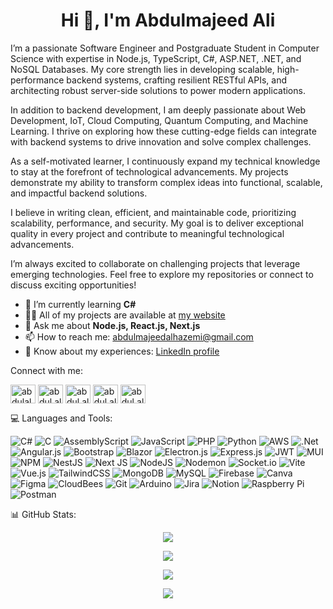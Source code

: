 <p align="center">
  <h1 align="center">Hi 👋, I'm Abdulmajeed Ali</h1>
</p>

I’m a passionate Software Engineer and Postgraduate Student in Computer Science with expertise in Node.js, TypeScript, C#, ASP.NET, .NET, and NoSQL Databases. My core strength lies in developing scalable, high-performance backend systems, crafting resilient RESTful APIs, and architecting robust server-side solutions to power modern applications.

In addition to backend development, I am deeply passionate about Web Development, IoT, Cloud Computing, Quantum Computing, and Machine Learning. I thrive on exploring how these cutting-edge fields can integrate with backend systems to drive innovation and solve complex challenges.

As a self-motivated learner, I continuously expand my technical knowledge to stay at the forefront of technological advancements. My projects demonstrate my ability to transform complex ideas into functional, scalable, and impactful backend solutions.

I believe in writing clean, efficient, and maintainable code, prioritizing scalability, performance, and security. My goal is to deliver exceptional quality in every project and contribute to meaningful technological advancements.

I’m always excited to collaborate on challenging projects that leverage emerging technologies. Feel free to explore my repositories or connect to discuss exciting opportunities!

- 🌱 I’m currently learning **C#**
- 👨‍💻 All of my projects are available at [my website](https://AbdulAlhazemi.com)
- 💬 Ask me about **Node.js, React.js, Next.js**
- 📫 How to reach me: [abdulmajeedalhazemi@gmail.com](mailto:abdulmajeedalhazemi@gmail.com)
- 📄 Know about my experiences: [LinkedIn profile](https://www.linkedin.com/in/abdulmajeed-alhazemi-93b342229/)
  
<p align="left">Connect with me:</p>
<p align="left">
<a href="https://twitter.com/abdulalhazemi" target="blank"><img align="center" src="https://raw.githubusercontent.com/rahuldkjain/github-profile-readme-generator/master/src/images/icons/Social/twitter.svg" alt="abdulalhazemi" height="30" width="40" /></a>
<a href="https://linkedin.com/in/abdul.alhazemi" target="blank"><img align="center" src="https://raw.githubusercontent.com/rahuldkjain/github-profile-readme-generator/master/src/images/icons/Social/linked-in-alt.svg" alt="abdul.alhazemi" height="30" width="40" /></a>
<a href="https://stackoverflow.com/users/abdul.alhazemi" target="blank"><img align="center" src="https://raw.githubusercontent.com/rahuldkjain/github-profile-readme-generator/master/src/images/icons/Social/stack-overflow.svg" alt="abdul.alhazemi" height="30" width="40" /></a>
<a href="https://instagram.com/abdul.alhazemi" target="blank"><img align="center" src="https://raw.githubusercontent.com/rahuldkjain/github-profile-readme-generator/master/src/images/icons/Social/instagram.svg" alt="abdul.alhazemi" height="30" width="40" /></a>
<a href="https://www.leetcode.com/abdul.alhazemi" target="blank"><img align="center" src="https://raw.githubusercontent.com/rahuldkjain/github-profile-readme-generator/master/src/images/icons/Social/leet-code.svg" alt="abdul.alhazemi" height="30" width="40" /></a>
</p>

<p align="left">💻 Languages and Tools:</p>
<p align="left"> 

![C#](https://img.shields.io/badge/c%23-%23239120.svg?style=flat&logo=csharp&logoColor=white) ![C](https://img.shields.io/badge/c-%2300599C.svg?style=flat&logo=c&logoColor=white) ![AssemblyScript](https://img.shields.io/badge/assembly%20script-%23000000.svg?style=flat&logo=assemblyscript&logoColor=white) ![JavaScript](https://img.shields.io/badge/javascript-%23323330.svg?style=flat&logo=javascript&logoColor=%23F7DF1E) ![PHP](https://img.shields.io/badge/php-%23777BB4.svg?style=flat&logo=php&logoColor=white) ![Python](https://img.shields.io/badge/python-3670A0?style=flat&logo=python&logoColor=ffdd54) ![AWS](https://img.shields.io/badge/AWS-%23FF9900.svg?style=flat&logo=amazon-aws&logoColor=white) ![.Net](https://img.shields.io/badge/.NET-5C2D91?style=flat&logo=.net&logoColor=white) ![Angular.js](https://img.shields.io/badge/angular.js-%23E23237.svg?style=flat&logo=angularjs&logoColor=white) ![Bootstrap](https://img.shields.io/badge/bootstrap-%238511FA.svg?style=flat&logo=bootstrap&logoColor=white) ![Blazor](https://img.shields.io/badge/blazor-%235C2D91.svg?style=flat&logo=blazor&logoColor=white) ![Electron.js](https://img.shields.io/badge/Electron-191970?style=flat&logo=Electron&logoColor=white) ![Express.js](https://img.shields.io/badge/express.js-%23404d59.svg?style=flat&logo=express&logoColor=%2361DAFB) ![JWT](https://img.shields.io/badge/JWT-black?style=flat&logo=JSON%20web%20tokens) ![MUI](https://img.shields.io/badge/MUI-%230081CB.svg?style=flat&logo=mui&logoColor=white) ![NPM](https://img.shields.io/badge/NPM-%23CB3837.svg?style=flat&logo=npm&logoColor=white) ![NestJS](https://img.shields.io/badge/nestjs-%23E0234E.svg?style=flat&logo=nestjs&logoColor=white) ![Next JS](https://img.shields.io/badge/Next-black?style=flat&logo=next.js&logoColor=white) ![NodeJS](https://img.shields.io/badge/node.js-6DA55F?style=flat&logo=node.js&logoColor=white) ![Nodemon](https://img.shields.io/badge/NODEMON-%23323330.svg?style=flat&logo=nodemon&logoColor=%BBDEAD) ![Socket.io](https://img.shields.io/badge/Socket.io-black?style=flat&logo=socket.io&badgeColor=010101) ![Vite](https://img.shields.io/badge/vite-%23646CFF.svg?style=flat&logo=vite&logoColor=white) ![Vue.js](https://img.shields.io/badge/vue.js-%2335495e.svg?style=flat&logo=vuedotjs&logoColor=%234FC08D) ![TailwindCSS](https://img.shields.io/badge/tailwindcss-%2338B2AC.svg?style=flat&logo=tailwind-css&logoColor=white) ![MongoDB](https://img.shields.io/badge/MongoDB-%234ea94b.svg?style=flat&logo=mongodb&logoColor=white) ![MySQL](https://img.shields.io/badge/mysql-4479A1.svg?style=flat&logo=mysql&logoColor=white) ![Firebase](https://img.shields.io/badge/firebase-a08021?style=flat&logo=firebase&logoColor=ffcd34) ![Canva](https://img.shields.io/badge/Canva-%2300C4CC.svg?style=flat&logo=Canva&logoColor=white) ![Figma](https://img.shields.io/badge/figma-%23F24E1E.svg?style=flat&logo=figma&logoColor=white) ![CloudBees](https://img.shields.io/badge/CloudBees-1997B5&?logo=cloudbees&logoColor=white&style=flat) ![Git](https://img.shields.io/badge/git-%23F05033.svg?style=flat&logo=git&logoColor=white) ![Arduino](https://img.shields.io/badge/-Arduino-00979D?style=flat&logo=Arduino&logoColor=white) ![Jira](https://img.shields.io/badge/jira-%230A0FFF.svg?style=flat&logo=jira&logoColor=white) ![Notion](https://img.shields.io/badge/Notion-%23000000.svg?style=flat&logo=notion&logoColor=white) ![Raspberry Pi](https://img.shields.io/badge/-Raspberry_Pi-C51A4A?style=flat&logo=Raspberry-Pi) ![Postman](https://img.shields.io/badge/Postman-FF6C37?style=flat&logo=postman&logoColor=white)
<div align="left">
<p align="left">📊 GitHub Stats:</p>

</div>

<div align="center">
  
![](https://github-readme-streak-stats.herokuapp.com/?user=AbdulAlhazemi&theme=dark&hide_border=false)<br/>

</div>

<div align="center">
  
![](https://github-readme-stats.vercel.app/api/top-langs/?username=AbdulAlhazemi&theme=dark&hide_border=false&include_all_commits=false&count_private=false&layout=compact)

</div>
<div align="center">
  
![](https://github-readme-stats.vercel.app/api?username=AbdulAlhazemi&theme=dark&hide_border=false&include_all_commits=false&count_private=false)

</div>
<div align="center">
  <img src="https://profile-counter.glitch.me/AbdulAlhazemi/count.svg?"  />
</div>
<!-- Proudly created with GPRM ( https://gprm.itsvg.in ) -->
